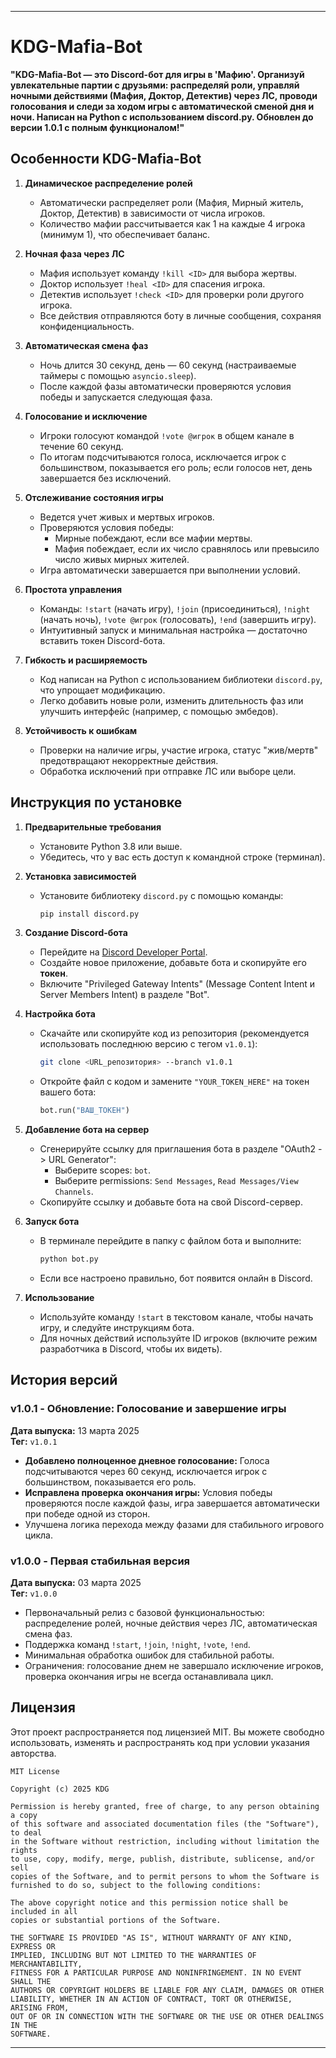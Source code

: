 
---

# KDG-Mafia-Bot

**"KDG-Mafia-Bot — это Discord-бот для игры в 'Мафию'. Организуй увлекательные партии с друзьями: распределяй роли, управляй ночными действиями (Мафия, Доктор, Детектив) через ЛС, проводи голосования и следи за ходом игры с автоматической сменой дня и ночи. Написан на Python с использованием discord.py. Обновлен до версии 1.0.1 с полным функционалом!"**

## Особенности KDG-Mafia-Bot

1. **Динамическое распределение ролей**  
   - Автоматически распределяет роли (Мафия, Мирный житель, Доктор, Детектив) в зависимости от числа игроков.  
   - Количество мафии рассчитывается как 1 на каждые 4 игрока (минимум 1), что обеспечивает баланс.

2. **Ночная фаза через ЛС**  
   - Мафия использует команду `!kill <ID>` для выбора жертвы.  
   - Доктор использует `!heal <ID>` для спасения игрока.  
   - Детектив использует `!check <ID>` для проверки роли другого игрока.  
   - Все действия отправляются боту в личные сообщения, сохраняя конфиденциальность.

3. **Автоматическая смена фаз**  
   - Ночь длится 30 секунд, день — 60 секунд (настраиваемые таймеры с помощью `asyncio.sleep`).  
   - После каждой фазы автоматически проверяются условия победы и запускается следующая фаза.

4. **Голосование и исключение**  
   - Игроки голосуют командой `!vote @игрок` в общем канале в течение 60 секунд.  
   - По итогам подсчитываются голоса, исключается игрок с большинством, показывается его роль; если голосов нет, день завершается без исключений.

5. **Отслеживание состояния игры**  
   - Ведется учет живых и мертвых игроков.  
   - Проверяются условия победы:  
     - Мирные побеждают, если все мафии мертвы.  
     - Мафия побеждает, если их число сравнялось или превысило число живых мирных жителей.  
   - Игра автоматически завершается при выполнении условий.

6. **Простота управления**  
   - Команды: `!start` (начать игру), `!join` (присоединиться), `!night` (начать ночь), `!vote @игрок` (голосовать), `!end` (завершить игру).  
   - Интуитивный запуск и минимальная настройка — достаточно вставить токен Discord-бота.

7. **Гибкость и расширяемость**  
   - Код написан на Python с использованием библиотеки `discord.py`, что упрощает модификацию.  
   - Легко добавить новые роли, изменить длительность фаз или улучшить интерфейс (например, с помощью эмбедов).

8. **Устойчивость к ошибкам**  
   - Проверки на наличие игры, участие игрока, статус "жив/мертв" предотвращают некорректные действия.  
   - Обработка исключений при отправке ЛС или выборе цели.

## Инструкция по установке

1. **Предварительные требования**  
   - Установите Python 3.8 или выше.  
   - Убедитесь, что у вас есть доступ к командной строке (терминал).

2. **Установка зависимостей**  
   - Установите библиотеку `discord.py` с помощью команды:  
     ```bash
     pip install discord.py
     ```

3. **Создание Discord-бота**  
   - Перейдите на [Discord Developer Portal](https://discord.com/developers/applications).  
   - Создайте новое приложение, добавьте бота и скопируйте его **токен**.  
   - Включите "Privileged Gateway Intents" (Message Content Intent и Server Members Intent) в разделе "Bot".

4. **Настройка бота**  
   - Скачайте или скопируйте код из репозитория (рекомендуется использовать последнюю версию с тегом `v1.0.1`):  
     ```bash
     git clone <URL_репозитория> --branch v1.0.1
     ```
   - Откройте файл с кодом и замените `"YOUR_TOKEN_HERE"` на токен вашего бота:  
     ```python
     bot.run("ВАШ_ТОКЕН")
     ```

5. **Добавление бота на сервер**  
   - Сгенерируйте ссылку для приглашения бота в разделе "OAuth2 -> URL Generator":  
     - Выберите scopes: `bot`.  
     - Выберите permissions: `Send Messages`, `Read Messages/View Channels`.  
   - Скопируйте ссылку и добавьте бота на свой Discord-сервер.

6. **Запуск бота**  
   - В терминале перейдите в папку с файлом бота и выполните:  
     ```bash
     python bot.py
     ```
   - Если все настроено правильно, бот появится онлайн в Discord.

7. **Использование**  
   - Используйте команду `!start` в текстовом канале, чтобы начать игру, и следуйте инструкциям бота.  
   - Для ночных действий используйте ID игроков (включите режим разработчика в Discord, чтобы их видеть).

## История версий

### v1.0.1 - Обновление: Голосование и завершение игры  
**Дата выпуска:** 13 марта 2025  
**Тег:** `v1.0.1`  
- **Добавлено полноценное дневное голосование:** Голоса подсчитываются через 60 секунд, исключается игрок с большинством, показывается его роль.  
- **Исправлена проверка окончания игры:** Условия победы проверяются после каждой фазы, игра завершается автоматически при победе одной из сторон.  
- Улучшена логика перехода между фазами для стабильного игрового цикла.  

### v1.0.0 - Первая стабильная версия  
**Дата выпуска:** 03 марта 2025  
**Тег:** `v1.0.0`  
- Первоначальный релиз с базовой функциональностью: распределение ролей, ночные действия через ЛС, автоматическая смена фаз.  
- Поддержка команд `!start`, `!join`, `!night`, `!vote`, `!end`.  
- Минимальная обработка ошибок для стабильной работы.  
- Ограничения: голосование днем не завершало исключение игроков, проверка окончания игры не всегда останавливала цикл.

## Лицензия

Этот проект распространяется под лицензией MIT. Вы можете свободно использовать, изменять и распространять код при условии указания авторства.

```
MIT License

Copyright (c) 2025 KDG

Permission is hereby granted, free of charge, to any person obtaining a copy
of this software and associated documentation files (the "Software"), to deal
in the Software without restriction, including without limitation the rights
to use, copy, modify, merge, publish, distribute, sublicense, and/or sell
copies of the Software, and to permit persons to whom the Software is
furnished to do so, subject to the following conditions:

The above copyright notice and this permission notice shall be included in all
copies or substantial portions of the Software.

THE SOFTWARE IS PROVIDED "AS IS", WITHOUT WARRANTY OF ANY KIND, EXPRESS OR
IMPLIED, INCLUDING BUT NOT LIMITED TO THE WARRANTIES OF MERCHANTABILITY,
FITNESS FOR A PARTICULAR PURPOSE AND NONINFRINGEMENT. IN NO EVENT SHALL THE
AUTHORS OR COPYRIGHT HOLDERS BE LIABLE FOR ANY CLAIM, DAMAGES OR OTHER
LIABILITY, WHETHER IN AN ACTION OF CONTRACT, TORT OR OTHERWISE, ARISING FROM,
OUT OF OR IN CONNECTION WITH THE SOFTWARE OR THE USE OR OTHER DEALINGS IN THE
SOFTWARE.
```

---

